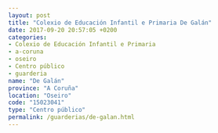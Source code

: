 ```yaml
---
layout: post
title: "Colexio de Educación Infantil e Primaria De Galán"
date: 2017-09-20 20:57:05 +0200
categories:
- Colexio de Educación Infantil e Primaria
- a-coruna
- oseiro
- Centro público
- guarderia
name: "De Galán"
province: "A Coruña"
location: "Oseiro"
code: "15023041"
type: "Centro público"
permalink: /guarderias/de-galan.html
---
```

